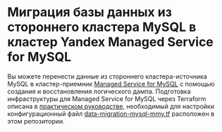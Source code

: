 # Миграция базы данных из стороннего кластера MySQL в кластер Yandex Managed Service for MySQL

Вы можете перенести данные из стороннего кластера-источника MySQL в кластер-приемник [Managed Service for MySQL](https://yandex.cloud/ru/docs/managed-mysql) с помощью создания и восстановления логического дампа. Подготовка инфраструктуры для Managed Service for MySQL через Terraform описана в [практическом руководстве](https://yandex.cloud/ru/docs/tutorials/dataplatform/mysql-data-migration#logical-dump), необходимый для настройки конфигурационный файл [data-migration-mysql-mmy.tf](data-migration-mysql-mmy.tf) расположен в этом репозитории.
